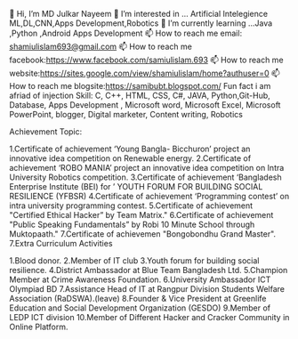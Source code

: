 
👋 Hi, I’m MD Julkar Nayeem
👀 I’m interested in ... Artificial Intelegience ML,DL,CNN,Apps Development,Robotics
🌱 I’m currently learning ...Java ,Python ,Android Apps Development
📫 How to reach me email: shamiulislam693@gmail.com
📫 How to reach me facebook:https://www.facebook.com/samiulislam.693
📫 How to reach me website:https://sites.google.com/view/shamiulislam/home?authuser=0
📫 How to reach me blogsite:https://samibubt.blogspot.com/
Fun fact i am afriad of injection
Skill: C, C++, HTML, CSS, C#, JAVA, Python,Git-Hub, Database, Apps Development , Microsoft word, Microsoft Excel, Microsoft PowerPoint, blogger, Digital marketer, Content writing, Robotics

Achievement Topic:

1.Certificate of achievement ‘Young Bangla- Bicchuron’ project an innovative idea competition on Renewable energy.
2.Certificate of achievement ‘ROBO MANIA’ project an innovative idea competition on Intra University Robotics competition.
3.Certificate of achievement ‘Bangladesh Enterprise Institute (BEI) for ’ YOUTH FORUM FOR BUILDING SOCIAL RESILIENCE (YFBSR)
4.Certificate of achievement ‘Programming contest’ on intra university programming contest.
5.Certificate of achievement "Certified Ethical Hacker” by Team Matrix."
6.Certificate of achievement "Public Speaking Fundamentals” by Robi 10 Minute School through Muktopaath." 7.Certificate of achievemen "Bongobondhu Grand Master".
7.Extra Curriculum Activities

1.Blood donor.
2.Member of IT club
3.Youth forum for building social resilience.
4.District Ambassador at Blue Team Bangladesh Ltd.
5.Champion Member at Crime Awareness Foundation.
6.University Ambassador ICT Olympiad BD
7.Assistance Head of IT at Rangpur Division Students Welfare Association (RaDSWA).(leave)
8.Founder & Vice President at Greenlife Education and Social Development Organization (GESDO)
9.Member of LEDP ICT division
10.Member of Different Hacker and Cracker Community in Online Platform.
